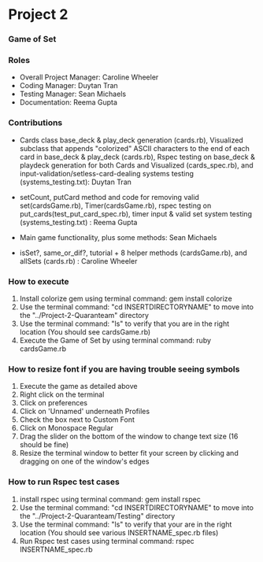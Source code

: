 # Project 2
### Game of Set

### Roles
* Overall Project Manager: Caroline Wheeler
* Coding Manager: Duytan Tran
* Testing Manager: Sean Michaels  
* Documentation: Reema Gupta

### Contributions
* Cards class base_deck & play_deck generation (cards.rb), Visualized subclass that appends "colorized" ASCII characters to the end of each card in base_deck & play_deck (cards.rb), Rspec testing on base_deck & playdeck generation for both Cards and Visualized (cards_spec.rb), and input-validation/setless-card-dealing systems testing (systems_testing.txt): Duytan Tran
  
* setCount, putCard method and code for removing valid set(cardsGame.rb), Timer(cardsGame.rb), rspec testing on put_cards(test_put_card_spec.rb), timer input & valid set system testing (systems_testing.txt) : Reema Gupta
* Main game functionality, plus some methods: Sean Michaels
* isSet?, same_or_dif?, tutorial + 8 helper methods (cardsGame.rb), and allSets (cards.rb) : Caroline Wheeler

### How to execute
1. Install colorize gem using terminal command: gem install colorize
2. Use the terminal command: "cd INSERTDIRECTORYNAME" to move into the "../Project-2-Quaranteam" directory
3. Use the terminal command: "ls" to verify that you are in the right location (You should see cardsGame.rb)
4. Execute the Game of Set by using terminal command: ruby cardsGame.rb

### How to resize font if you are having trouble seeing symbols
1. Execute the game as detailed above
2. Right click on the terminal
3. Click on preferences
4. Click on 'Unnamed' underneath Profiles
5. Check the box next to Custom Font
6. Click on Monospace Regular
7. Drag the slider on the bottom of the window to change text size (16 should be fine)
8. Resize the terminal window to better fit your screen by clicking and dragging on one of the window's edges

### How to run Rspec test cases
1. install rspec using terminal command: gem install rspec
2. Use the terminal command: "cd INSERTDIRECTORYNAME" to move into the "../Project-2-Quaranteam/Testing" directory
3. Use the terminal command: "ls" to verify that your are in the right location (You should see various INSERTNAME_spec.rb files)
4. Run Rspec test cases using terminal command: rspec INSERTNAME_spec.rb
